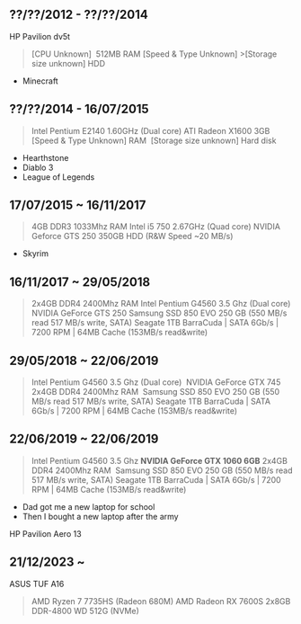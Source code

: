 ## ??/??/2012 - ??/??/2014 

HP Pavilion dv5t

> \[CPU Unknown\] 
> 512MB RAM \[Speed & Type Unknown\] >\[Storage size unknown\] HDD

- Minecraft

## ??/??/2014 - 16/07/2015 

> Intel Pentium E2140 1.60GHz (Dual core)
> ATI Radeon X1600
> 3GB \[Speed & Type Unknown] RAM 
> \[Storage size unknown] Hard disk

- Hearthstone
- Diablo 3
- League of Legends

## 17/07/2015 ~ 16/11/2017 

> 4GB DDR3 1033Mhz RAM
> Intel i5 750 2.67GHz (Quad core)
> NVIDIA Geforce GTS 250
> 350GB HDD (R&W Speed ~20 MB/s)

- Skyrim

## 16/11/2017 ~ 29/05/2018 

> 2x4GB DDR4 2400Mhz RAM
> Intel Pentium G4560 3.5 Ghz (Dual core)
> NVIDIA GeForce GTS 250
> Samsung SSD 850 EVO 250 GB (550 MB/s read 517 MB/s write, SATA)
> Seagate 1TB BarraCuda | SATA 6Gb/s | 7200 RPM | 64MB Cache (153MB/s read&write)

## 29/05/2018 ~ 22/06/2019

> Intel Pentium G4560 3.5 Ghz (Dual core) 
> NVIDIA GeForce GTX 745
> 2x4GB DDR4 2400Mhz RAM 
> Samsung SSD 850 EVO 250 GB (550 MB/s read 517 MB/s write, SATA)
> Seagate 1TB BarraCuda | SATA 6Gb/s | 7200 RPM | 64MB Cache (153MB/s read&write)

## 22/06/2019 ~ 22/06/2019

> Intel Pentium G4560 3.5 Ghz
> **NVIDIA GeForce GTX 1060 6GB**
> 2x4GB DDR4 2400Mhz RAM 
> Samsung SSD 850 EVO 250 GB (550 MB/s read 517 MB/s write, SATA)
> Seagate 1TB BarraCuda | SATA 6Gb/s | 7200 RPM | 64MB Cache (153MB/s read&write)

- Dad got me a new laptop for school
- Then I bought a new laptop after the army

HP Pavilion Aero 13

## 21/12/2023 ~

ASUS TUF A16

> AMD Ryzen 7 7735HS (Radeon 680M)
> AMD Radeon RX 7600S
> 2x8GB DDR-4800
> WD 512G (NVMe)
